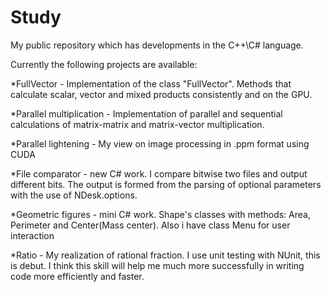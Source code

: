 # Study
My public repository which has developments in the C++\C# language.

Currently the following projects are available:

*FullVector - Implementation of the class "FullVector". 
Methods that calculate scalar, vector and mixed products consistently and on the GPU.

*Parallel multiplication - Implementation of parallel and sequential calculations of matrix-matrix and matrix-vector multiplication.

*Parallel lightening - My view on image processing in .ppm format using CUDA

*File comparator - new C# work. 
I compare bitwise two files and output different bits. The output is formed from the parsing of optional parameters with the use of NDesk.options.

*Geometric figures - mini C# work. 
Shape's classes with methods: Area, Perimeter and Center(Mass center). Also i have class Menu for user interaction

*Ratio - My realization of rational fraction.
I use unit testing with NUnit, this is debut. I think this skill will help me much more successfully in writing code more efficiently and faster.
